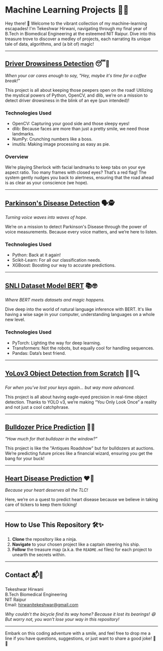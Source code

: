 # Machine Learning Projects 🎉🤖

Hey there! 👋 Welcome to the vibrant collection of my machine-learning escapades! I'm Tekeshwar Hirwani, navigating through my final year of B.Tech in Biomedical Engineering at the esteemed NIT Raipur. Dive into this treasure trove to discover a medley of projects, each narrating its unique tale of data, algorithms, and (a bit of) magic!

---

## [Driver Drowsiness Detection](Driver_drowsiness) 😴🚗
*When your car cares enough to say, "Hey, maybe it's time for a coffee break!"*

This project is all about keeping those peepers open on the road! Utilizing the mystical powers of Python, OpenCV, and dlib, we’re on a mission to detect driver drowsiness in the blink of an eye (pun intended)!

### Technologies Used
- OpenCV: Capturing your good side and those sleepy eyes!
- dlib: Because faces are more than just a pretty smile, we need those landmarks.
- NumPy: Crunching numbers like a boss.
- imutils: Making image processing as easy as pie.

### Overview
We’re playing Sherlock with facial landmarks to keep tabs on your eye aspect ratio. Too many frames with closed eyes? That’s a red flag! The system gently nudges you back to alertness, ensuring that the road ahead is as clear as your conscience (we hope).

---

## [Parkinson's Disease Detection](parkinsons-disease) 🗣️🕵️
*Turning voice waves into waves of hope.*

We’re on a mission to detect Parkinson's Disease through the power of voice measurements. Because every voice matters, and we’re here to listen.

### Technologies Used
- Python: Back at it again!
- Scikit-Learn: For all our classification needs.
- XGBoost: Boosting our way to accurate predictions.

---

## [SNLI Dataset Model BERT](snli-dataset-model-bert) 📚🤓
*Where BERT meets datasets and magic happens.*

Dive deep into the world of natural language inference with BERT. It's like having a wise sage in your computer, understanding languages on a whole new level.

### Technologies Used
- PyTorch: Lighting the way for deep learning.
- Transformers: Not the robots, but equally cool for handling sequences.
- Pandas: Data’s best friend.

---

## [YoLov3 Object Detection from Scratch](YoLov3_Object_detection_from_scratch) 🕵️‍♂️🔍
*For when you've lost your keys again... but way more advanced.*

This project is all about having eagle-eyed precision in real-time object detection. Thanks to YOLO v3, we’re making “You Only Look Once” a reality and not just a cool catchphrase.


---

## [Bulldozer Price Prediction](bulldozer-price-prediction) 🚜💸
*"How much for that bulldozer in the window?"* 

This project is like the "Antiques Roadshow" but for bulldozers at auctions. We’re predicting future prices like a financial wizard, ensuring you get the bang for your buck!


---

## [Heart Disease Prediction](heart-disease) ❤️🏥
*Because your heart deserves all the TLC!*

Here, we’re on a quest to predict heart disease because we believe in taking care of tickers to keep them ticking!


---

## How to Use This Repository 🛠️✨
1. **Clone** the repository like a ninja.
2. **Navigate** to your chosen project like a captain steering his ship.
3. **Follow** the treasure map (a.k.a. the `README.md` files) for each project to unearth the secrets within.

---

## Contact 📬🚀
Tekeshwar Hirwani  
B.Tech Biomedical Engineering  
NIT Raipur  
Email: hirwanitekeshwar@gmail.com

*Why couldn’t the bicycle find its way home? Because it lost its bearings! 😄 But worry not, you won’t lose your way in this repository!*

---

Embark on this coding adventure with a smile, and feel free to drop me a line if you have questions, suggestions, or just want to share a good joke! 🎉😊
